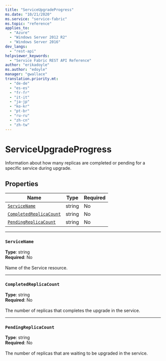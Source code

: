 ```yaml
---
title: "ServiceUpgradeProgress"
ms.date: "10/21/2020"
ms.service: "service-fabric"
ms.topic: "reference"
applies_to: 
  - "Azure"
  - "Windows Server 2012 R2"
  - "Windows Server 2016"
dev_langs: 
  - "rest-api"
helpviewer_keywords: 
  - "Service Fabric REST API Reference"
author: "erikadoyle"
ms.author: "edoyle"
manager: "gwallace"
translation.priority.mt: 
  - "de-de"
  - "es-es"
  - "fr-fr"
  - "it-it"
  - "ja-jp"
  - "ko-kr"
  - "pt-br"
  - "ru-ru"
  - "zh-cn"
  - "zh-tw"
---
```

# ServiceUpgradeProgress

Information about how many replicas are completed or pending for a specific service during upgrade.

## Properties
| Name | Type | Required |
| --- | --- | --- |
| [`ServiceName`](#servicename) | string | No |
| [`CompletedReplicaCount`](#completedreplicacount) | string | No |
| [`PendingReplicaCount`](#pendingreplicacount) | string | No |

____
### `ServiceName`
__Type__: string <br/>
__Required__: No<br/>
<br/>
Name of the Service resource.

____
### `CompletedReplicaCount`
__Type__: string <br/>
__Required__: No<br/>
<br/>
The number of replicas that completes the upgrade in the service.

____
### `PendingReplicaCount`
__Type__: string <br/>
__Required__: No<br/>
<br/>
The number of replicas that are waiting to be upgraded in the service.
